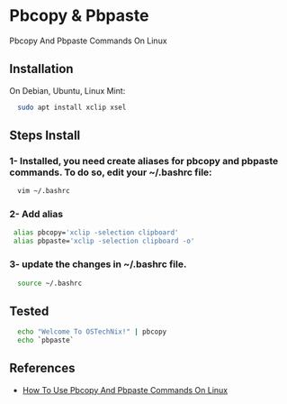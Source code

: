 # Pbcopy & Pbpaste

Pbcopy And Pbpaste Commands On Linux

## Installation

On Debian, Ubuntu, Linux Mint:

```bash
  sudo apt install xclip xsel
```

## Steps Install

### 1- Installed, you need create aliases for pbcopy and pbpaste commands. To do so, edit your ~/.bashrc file:

```bash
  vim ~/.bashrc
```

### 2- Add alias

```bash
 alias pbcopy='xclip -selection clipboard'
 alias pbpaste='xclip -selection clipboard -o'
```

### 3- update the changes in ~/.bashrc file.

```bash
  source ~/.bashrc
```

## Tested

```bash
  echo "Welcome To OSTechNix!" | pbcopy
  echo `pbpaste`
```

## References

- [How To Use Pbcopy And Pbpaste Commands On Linux](https://ostechnix.com/how-to-use-pbcopy-and-pbpaste-commands-on-linux/)

